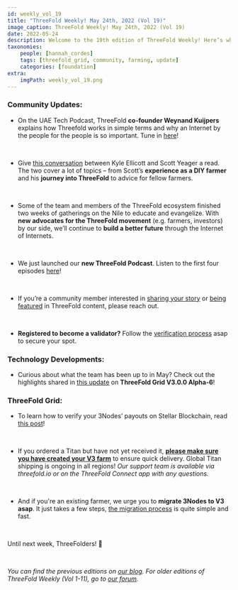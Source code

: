 ```yaml
---
id: weekly_vol_19
title: "ThreeFold Weekly! May 24th, 2022 (Vol 19)"
image_caption: ThreeFold Weekly! May 24th, 2022 (Vol 19)
date: 2022-05-24
description: Welcome to the 19th edition of ThreeFold Weekly! Here’s what happened in the ThreeFold universe last week.
taxonomies:
    people: [hannah_cordes]
    tags: [threefold_grid, community, farming, update]
    categories: [foundation]
extra:
    imgPath: weekly_vol_19.png
---
```


### Community Updates:

* On the UAE Tech Podcast, ThreeFold **co-founder Weynand Kuijpers** explains how Threefold works in simple terms and why an Internet by the people for the people is so important. Tune in [here](https://www.albawaba.com/business/uae-tech-podcast-threefold-layer-zero-and-peoples-internet-1477554)!

<br/>

* Give [this conversation](https://medium.com/coinmonks/a-farmers-journey-through-yielding-defi-nodes-and-expanding-the-grid-with-threefold-a70a3e3b98ea) between Kyle Ellicott and Scott Yeager a read. The two cover a lot of topics – from Scott’s **experience as a DIY farmer** and his **journey into ThreeFold** to advice for fellow farmers.

<br/>

* Some of the team and members of the ThreeFold ecosystem finished two weeks of gatherings on the Nile to educate and evangelize. With **new advocates for the ThreeFold movement** (e.g. farmers, investors) by our side, we’ll continue to **build a better future** through the Internet of Internets.

<br/>

* We just launched our **new ThreeFold Podcast**. Listen to the first four episodes [here](https://anchor.fm/threefoldpodcast)!

<br/>

* If you’re a community member interested in [sharing your story](https://forum.threefold.io/t/looking-for-farmer-stories-to-share-with-the-world/2398?u=hannahcordes) or [being featured](https://forum.threefold.io/t/looking-for-people-to-feature-in-threefold-content-its-super-simple/2636/3) in ThreeFold content, please reach out.

<br/>

* **Registered to become a validator?** Follow the [verification process](https://forum.threefold.io/t/the-threefold-validators-verification-process/2276) asap to secure your spot.

### Technology Developments:

* Curious about what the team has been up to in May? Check out the highlights shared in [this update](https://forum.threefold.io/t/threefold-product-updates-tfgrid-v3-a-6-plan-may-2022/2808?u=hannahcordes) on **ThreeFold Grid V3.0.0 Alpha-6**!

### ThreeFold Grid: 

* To learn how to verify your 3Nodes’ payouts on Stellar Blockchain, read [this post](https://forum.threefold.io/t/how-to-verify-your-3nodes-payments/2864?u=hannahcordes)!

<br/>

* If you ordered a Titan but have not yet received it, **[please make sure you have created your V3 farm](https://forum.threefold.io/t/creating-your-v3-farm-required-for-open-unshipped-orders/2144)** to ensure quick delivery. Global Titan shipping is ongoing in all regions! *Our support team is available via threefold.io or on the ThreeFold Connect app with any questions.*

<br/>

* And if you're an existing farmer, we urge you to **migrate 3Nodes to V3 asap**. It just takes a few steps, [the migration process](https://forum.threefold.io/t/farming-migration-grid-v2-v3/2143?u=hannahcordes) is quite simple and fast.

<br/>

Until next week, ThreeFolders!  🙌 

<br/>

*You can find the previous editions on [our blog](https://threefold.io/blog). For older editions of ThreeFold Weekly (Vol 1-11), go to [our forum](https://forum.threefold.io/c/ecosystem-developments/41).*